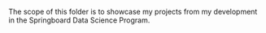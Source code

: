 The scope of this folder is to showcase my projects from my development in the Springboard Data Science Program. 
